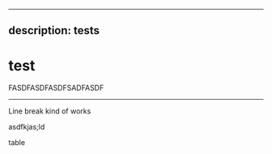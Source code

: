 ***

## description: tests

# test

FASDFASDFASDFSADFASDF

***

Line break kind of works

asdfkjas;ld

table
